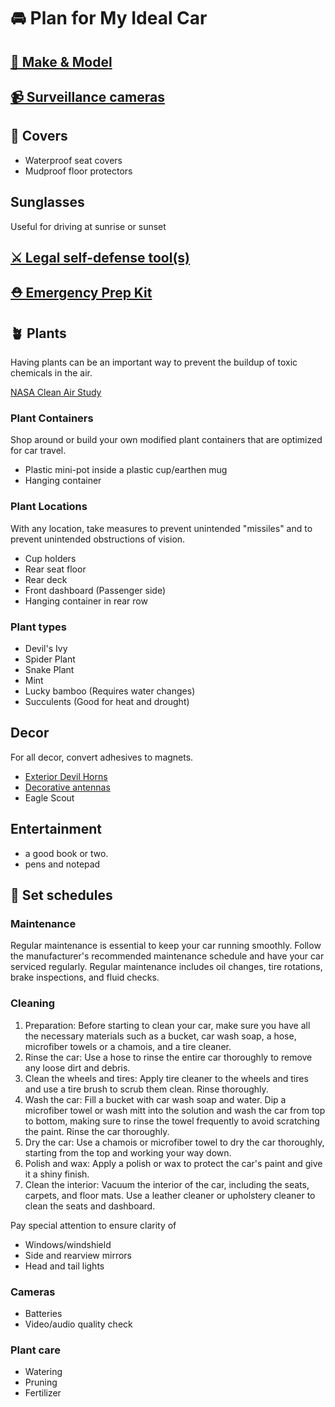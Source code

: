 # 🚘 Plan for My Ideal Car

## [🚗 Make & Model](./make-and-model.md)

## [📹 Surveillance cameras](./surveillance-cameras.md)

## 🧥 Covers 
* Waterproof seat covers
* Mudproof floor protectors

## Sunglasses
Useful for driving at sunrise or sunset

## [⚔ Legal self-defense tool(s)](./self-defense.md)

## [⛑ Emergency Prep Kit](./emergency-kit)

## 🪴 Plants
Having plants can be an important way to prevent the buildup of toxic chemicals in the air. 

[NASA Clean Air Study](https://ntrs.nasa.gov/api/citations/19930073077/downloads/19930073077.pdf)

### Plant Containers
Shop around or build your own modified plant containers that are optimized for car travel.
* Plastic mini-pot inside a plastic cup/earthen mug
* Hanging container

### Plant Locations
With any location, take measures to prevent unintended "missiles" and to prevent unintended obstructions of vision. 
* Cup holders
* Rear seat floor
* Rear deck
* Front dashboard (Passenger side)
* Hanging container in rear row

### Plant types
* Devil's Ivy
* Spider Plant
* Snake Plant
* Mint
* Lucky bamboo (Requires water changes)
* Succulents (Good for heat and drought)

## Decor
For all decor, convert adhesives to magnets.
* [Exterior Devil Horns](https://www.walmart.com/ip/1-Pair-3D-Devil-Horns-Stickers-Auto-Car-Roof-Decor-Accessory-Halloween-Car-Decor/1686986812?wmlspartner=wlpa&selectedSellerId=18988&adid=222222222271686986812_18988_141989961998_18286110951&wl0=&wl1=g&wl2=c&wl3=620766111987&wl4=pla-1742198100719&wl5=1024126&wl6=&wl7=&wl8=&wl9=pla&wl10=125210027&wl11=online&wl12=1686986812_18988&veh=sem&gclid=CjwKCAjw8-OhBhB5EiwADyoY1e2OWO-AcoItZ6pEcce9QYxGc9Nw6oXUrurOPLxTavXBN8nS7BrfUxoC5pUQAvD_BwE&gclsrc=aw.ds)
* [Decorative antennas](https://www.walmart.com/ip/2pcs-Black-Magnetic-Base-Truck-Vehicle-Car-Vehicle-Roof-Mount-Decorative-Aerial-Antenna/652704028?athcpid=652704028&athpgid=AthenaItempage&athcgid=null&athznid=utic&athieid=v0&athstid=CS020&athguid=NQUrJt8ZX5Be28jfhXKmDS8ZYM53V0QMRgCQ&athancid=1686986812&athena=true)
* Eagle Scout 

## Entertainment
* a good book or two.
* pens and notepad

## 📆 Set schedules
### Maintenance
Regular maintenance is essential to keep your car running smoothly. Follow the manufacturer's 
recommended maintenance schedule and have your car serviced regularly. Regular maintenance 
includes oil changes, tire rotations, brake inspections, and fluid checks.

### Cleaning

1. Preparation: Before starting to clean your car, make sure you have all the necessary materials such as a bucket, car wash soap, a hose, microfiber towels or a chamois, and a tire cleaner.
2. Rinse the car: Use a hose to rinse the entire car thoroughly to remove any loose dirt and debris.
3. Clean the wheels and tires: Apply tire cleaner to the wheels and tires and use a tire brush to scrub them clean. Rinse thoroughly.
4. Wash the car: Fill a bucket with car wash soap and water. Dip a microfiber towel or wash mitt into the solution and wash the car from top to bottom, making sure to rinse the towel frequently to avoid scratching the paint. Rinse the car thoroughly.
5. Dry the car: Use a chamois or microfiber towel to dry the car thoroughly, starting from the top and working your way down.
6. Polish and wax: Apply a polish or wax to protect the car's paint and give it a shiny finish.
7. Clean the interior: Vacuum the interior of the car, including the seats, carpets, and floor mats. Use a leather cleaner or upholstery cleaner to clean the seats and dashboard.



Pay special attention to ensure clarity of
* Windows/windshield
* Side and rearview mirrors
* Head and tail lights



### Cameras 
* Batteries
* Video/audio quality check

### Plant care
* Watering
* Pruning
* Fertilizer
